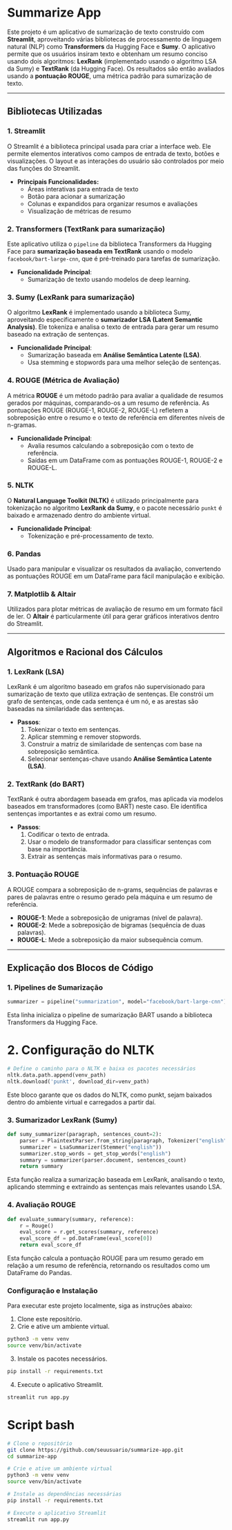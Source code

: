 # **Summarize App**

Este projeto é um aplicativo de sumarização de texto construído com **Streamlit**, aproveitando várias bibliotecas de processamento de linguagem natural (NLP) como **Transformers** da Hugging Face e **Sumy**. O aplicativo permite que os usuários insiram texto e obtenham um resumo conciso usando dois algoritmos: **LexRank** (implementado usando o algoritmo LSA da Sumy) e **TextRank** (da Hugging Face). Os resultados são então avaliados usando a **pontuação ROUGE**, uma métrica padrão para sumarização de texto.

---

## **Bibliotecas Utilizadas**

### 1. **Streamlit**
O Streamlit é a biblioteca principal usada para criar a interface web. Ele permite elementos interativos como campos de entrada de texto, botões e visualizações. O layout e as interações do usuário são controlados por meio das funções do Streamlit.

- **Principais Funcionalidades:**
  - Áreas interativas para entrada de texto
  - Botão para acionar a sumarização
  - Colunas e expandidos para organizar resumos e avaliações
  - Visualização de métricas de resumo

### 2. **Transformers** (TextRank para sumarização)
Este aplicativo utiliza o `pipeline` da biblioteca Transformers da Hugging Face para **sumarização baseada em TextRank** usando o modelo `facebook/bart-large-cnn`, que é pré-treinado para tarefas de sumarização.

- **Funcionalidade Principal**:
  - Sumarização de texto usando modelos de deep learning.

### 3. **Sumy** (LexRank para sumarização)
O algoritmo **LexRank** é implementado usando a biblioteca Sumy, aproveitando especificamente o **sumarizador LSA (Latent Semantic Analysis)**. Ele tokeniza e analisa o texto de entrada para gerar um resumo baseado na extração de sentenças.

- **Funcionalidade Principal**:
  - Sumarização baseada em **Análise Semântica Latente (LSA)**.
  - Usa stemming e stopwords para uma melhor seleção de sentenças.

### 4. **ROUGE** (Métrica de Avaliação)
A métrica **ROUGE** é um método padrão para avaliar a qualidade de resumos gerados por máquinas, comparando-os a um resumo de referência. As pontuações ROUGE (ROUGE-1, ROUGE-2, ROUGE-L) refletem a sobreposição entre o resumo e o texto de referência em diferentes níveis de n-gramas.

- **Funcionalidade Principal**:
  - Avalia resumos calculando a sobreposição com o texto de referência.
  - Saídas em um DataFrame com as pontuações ROUGE-1, ROUGE-2 e ROUGE-L.

### 5. **NLTK**
O **Natural Language Toolkit (NLTK)** é utilizado principalmente para tokenização no algoritmo **LexRank da Sumy**, e o pacote necessário `punkt` é baixado e armazenado dentro do ambiente virtual.

- **Funcionalidade Principal**:
  - Tokenização e pré-processamento de texto.

### 6. **Pandas**
Usado para manipular e visualizar os resultados da avaliação, convertendo as pontuações ROUGE em um DataFrame para fácil manipulação e exibição.

### 7. **Matplotlib & Altair**
Utilizados para plotar métricas de avaliação de resumo em um formato fácil de ler. O **Altair** é particularmente útil para gerar gráficos interativos dentro do Streamlit.

---

## **Algoritmos e Racional dos Cálculos**

### 1. **LexRank (LSA)**
LexRank é um algoritmo baseado em grafos não supervisionado para sumarização de texto que utiliza extração de sentenças. Ele constrói um grafo de sentenças, onde cada sentença é um nó, e as arestas são baseadas na similaridade das sentenças.

- **Passos**:
  1. Tokenizar o texto em sentenças.
  2. Aplicar stemming e remover stopwords.
  3. Construir a matriz de similaridade de sentenças com base na sobreposição semântica.
  4. Selecionar sentenças-chave usando **Análise Semântica Latente (LSA)**.

### 2. **TextRank (do BART)**
TextRank é outra abordagem baseada em grafos, mas aplicada via modelos baseados em transformadores (como BART) neste caso. Ele identifica sentenças importantes e as extrai como um resumo.

- **Passos**:
  1. Codificar o texto de entrada.
  2. Usar o modelo de transformador para classificar sentenças com base na importância.
  3. Extrair as sentenças mais informativas para o resumo.

### 3. **Pontuação ROUGE**
A ROUGE compara a sobreposição de n-grams, sequências de palavras e pares de palavras entre o resumo gerado pela máquina e um resumo de referência.

- **ROUGE-1**: Mede a sobreposição de unigramas (nível de palavra).
- **ROUGE-2**: Mede a sobreposição de bigramas (sequência de duas palavras).
- **ROUGE-L**: Mede a sobreposição da maior subsequência comum.

---

## **Explicação dos Blocos de Código**

### 1. **Pipelines de Sumarização**
```python
summarizer = pipeline("summarization", model="facebook/bart-large-cnn")
```

Esta linha inicializa o pipeline de sumarização BART usando a biblioteca Transformers da Hugging Face.

# **2. Configuração do NLTK**
```python
# Define o caminho para o NLTK e baixa os pacotes necessários
nltk.data.path.append(venv_path)
nltk.download('punkt', download_dir=venv_path)
```

Este bloco garante que os dados do NLTK, como punkt, sejam baixados dentro do ambiente virtual e carregados a partir daí.

### **3. Sumarizador LexRank (Sumy)**

```python
def sumy_summarizer(paragraph, sentences_count=2):
    parser = PlaintextParser.from_string(paragraph, Tokenizer("english"))
    summarizer = LsaSummarizer(Stemmer("english"))
    summarizer.stop_words = get_stop_words("english")
    summary = summarizer(parser.document, sentences_count)
    return summary
```

Esta função realiza a sumarização baseada em LexRank, analisando o texto, aplicando stemming e extraindo as sentenças mais relevantes usando LSA.

### **4. Avaliação ROUGE**
```python
def evaluate_summary(summary, reference):
    r = Rouge()
    eval_score = r.get_scores(summary, reference)
    eval_score_df = pd.DataFrame(eval_score[0])
    return eval_score_df
```

Esta função calcula a pontuação ROUGE para um resumo gerado em relação a um resumo de referência, retornando os resultados como um DataFrame do Pandas.

### **Configuração e Instalação**
Para executar este projeto localmente, siga as instruções abaixo:

1. Clone este repositório.
2. Crie e ative um ambiente virtual.
```bash
python3 -m venv venv
source venv/bin/activate
```

3. Instale os pacotes necessários.
```bash
pip install -r requirements.txt
```

4. Execute o aplicativo Streamlit.
```bash
streamlit run app.py
```

# **Script bash**

```bash
# Clone o repositório
git clone https://github.com/seuusuario/summarize-app.git
cd summarize-app

# Crie e ative um ambiente virtual
python3 -m venv venv
source venv/bin/activate

# Instale as dependências necessárias
pip install -r requirements.txt

# Execute o aplicativo Streamlit
streamlit run app.py
```
